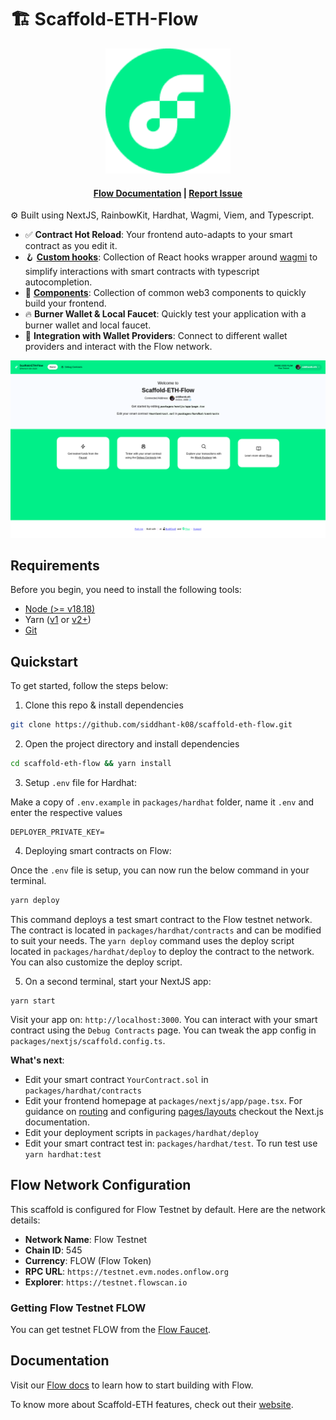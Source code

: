 # 🏗 Scaffold-ETH-Flow

<div align="center">
<img src="packages/nextjs/public/flow.png" width="200" />
</div>

<h4 align="center">
  <a href="https://developers.flow.com/">Flow Documentation</a>
  | <a href="https://github.com/siddhant-k08/scaffold-eth-flow/issues">Report Issue</a>
</h4>

⚙️ Built using NextJS, RainbowKit, Hardhat, Wagmi, Viem, and Typescript.

-   ✅ **Contract Hot Reload**: Your frontend auto-adapts to your smart contract as you edit it.
-   🪝 **[Custom hooks](https://docs.scaffoldeth.io/hooks/)**: Collection of React hooks wrapper around [wagmi](https://wagmi.sh/) to simplify interactions with smart contracts with typescript autocompletion.
-   🧱 [**Components**](https://docs.scaffoldeth.io/components/): Collection of common web3 components to quickly build your frontend.
-   🔥 **Burner Wallet & Local Faucet**: Quickly test your application with a burner wallet and local faucet.
-   🔐 **Integration with Wallet Providers**: Connect to different wallet providers and interact with the Flow network.

![Front Page](./packages/nextjs/public/front_page.png)

## Requirements

Before you begin, you need to install the following tools:

-   [Node (>= v18.18)](https://nodejs.org/en/download/)
-   Yarn ([v1](https://classic.yarnpkg.com/en/docs/install/) or [v2+](https://yarnpkg.com/getting-started/install))
-   [Git](https://git-scm.com/downloads)

## Quickstart

To get started, follow the steps below:

1. Clone this repo & install dependencies
 
```sh
git clone https://github.com/siddhant-k08/scaffold-eth-flow.git
```

2. Open the project directory and install dependencies

```sh
cd scaffold-eth-flow && yarn install
```

3. Setup `.env` file for Hardhat:

Make a copy of `.env.example` in `packages/hardhat` folder, name it `.env` and enter the respective values

```
DEPLOYER_PRIVATE_KEY=
```

4. Deploying smart contracts on Flow:

Once the `.env` file is setup, you can now run the below command in your terminal.

```sh
yarn deploy
```

This command deploys a test smart contract to the Flow testnet network. The contract is located in `packages/hardhat/contracts` and can be modified to suit your needs. The `yarn deploy` command uses the deploy script located in `packages/hardhat/deploy` to deploy the contract to the network. You can also customize the deploy script.


5. On a second terminal, start your NextJS app:

```
yarn start
```

Visit your app on: `http://localhost:3000`. You can interact with your smart contract using the `Debug Contracts` page. You can tweak the app config in `packages/nextjs/scaffold.config.ts`.

**What's next**:

-   Edit your smart contract `YourContract.sol` in `packages/hardhat/contracts`
-   Edit your frontend homepage at `packages/nextjs/app/page.tsx`. For guidance on [routing](https://nextjs.org/docs/app/building-your-application/routing/defining-routes) and configuring [pages/layouts](https://nextjs.org/docs/app/building-your-application/routing/pages-and-layouts) checkout the Next.js documentation.
-   Edit your deployment scripts in `packages/hardhat/deploy`
-   Edit your smart contract test in: `packages/hardhat/test`. To run test use `yarn hardhat:test`

## Flow Network Configuration

This scaffold is configured for Flow Testnet by default. Here are the network details:

- **Network Name**: Flow Testnet
- **Chain ID**: 545
- **Currency**: FLOW (Flow Token)
- **RPC URL**: `https://testnet.evm.nodes.onflow.org`
- **Explorer**: `https://testnet.flowscan.io`

### Getting Flow Testnet FLOW

You can get testnet FLOW from the [Flow Faucet](https://faucet.flow.com/fund-account).

## Documentation

Visit our [Flow docs](https://developers.flow.com) to learn how to start building with Flow.

To know more about Scaffold-ETH features, check out their [website](https://scaffoldeth.io).
